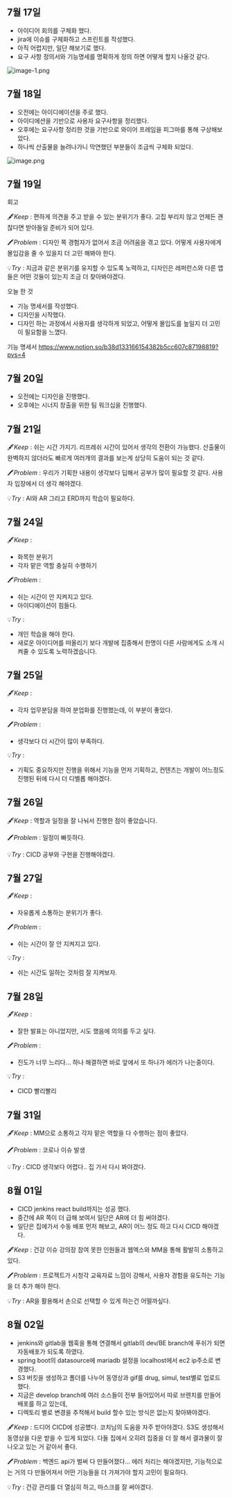 ## 7월 17일

- 아이디어 회의를 구체화 했다.
- jira에 이슈를 구체화하고 스프린트를 작성했다.
- 아직 어렵지만, 일단 해보기로 했다.
- 요구 사항 정의서와 기능명세를 명확하게 정의 하면 어떻게 할지 나올것 같다.


![image-1.png](./image-1.png)

## 7월 18일

- 오전에는 아이디에이션을 주로 했다.
- 아이디에션을 기반으로 사용자 요구사항을 정리했다.
- 오후에는 요구사항 정리한 것을 기반으로 와이어 프레임을 피그마를 통해 구상해보았다.
- 하나씩 산출물을 늘려나가니 막연했던 부분들이 조금씩 구체화 되었다.


![image.png](./image.png)

## 7월 19일

회고

🖋️*Keep* : 편하게 의견을 주고 받을 수 있는 분위기가 좋다. 고집 부리지 않고 언제든 괜찮다면 받아들일 준비가 되어 있다.

🖍️*Problem* : 디자인 쪽 경험자가 없어서 조금 어려움을 겪고 있다. 어떻게 사용자에게 몰입감을 줄 수 있을지 더 고민 해봐야 한다.

💡*Try* : 지금과 같은 분위기를 유지할 수 있도록 노력하고, 디자인은 레퍼런스와 다른 앱들은 어떤 것들이 있는지 조금 더 찾아봐야겠다.

오늘 한 것
- 기능 명세서를 작성했다.
- 디자인을 시작했다.
- 디자인 하는 과정에서 사용자를 생각하게 되었고, 어떻게 몰입도를 높일지 더 고민이 필요함을 느꼈다.

기능 명세서
https://www.notion.so/b38d133166154382b5cc607c87198819?pvs=4

## 7월 20일

- 오전에는 디자인을 진행했다.
- 오후에는 시너지 창출을 위한 팀 워크십을 진행했다.

## 7월 21일

🖋️*Keep* : 쉬는 시간 가지기. 리프레쉬 시간이 있어서 생각의 전환이 가능했다. 산출물이 완벽하지 않더라도 빠르게 여러개의 결과를 보는게 상당히 도움이 되는 것 같다.

🖍️*Problem* : 우리가 기획한 내용이 생각보다 딥해서 공부가 많이 필요할 것 같다. 사용자 입장에서 더 생각 해야겠다.

💡*Try* : AI와 AR 그리고 ERD까지 학습이 필요하다.

## 7월 24일

🖋️*Keep* : 

- 화목한 분위기
- 각자 맡은 역할 충실히 수행하기

🖍️*Problem* : 

- 쉬는 시간이 안 지켜지고 있다.
- 아이디에이션이 힘들다.

💡*Try* : 

- 개인 학습을 해야 한다.
- 새로운 아이디어를 떠올리기 보다 개발에 집중해서 한명이 다른 사람에게도 소개 시켜줄 수 있도록 노력하겠습니다.

## 7월 25일

🖋️*Keep* : 

- 각자 업무분담을 하여 분업화를 진행했는데, 이 부분이 좋았다.

🖍️*Problem* : 

- 생각보다 더 시간이 많이 부족하다.

💡*Try* : 

- 기획도 중요하지만 진행을 위해서 기능을 먼저 기획하고, 컨텐츠는 개발이 어느정도 진행된 뒤에 다시 더 디벨롭 해야겠다.

## 7월 26일

🖋️*Keep* : 역할과 일정을 잘 나눠서 진행한 점이 좋았습니다.

🖍️*Problem* : 일정이 빠듯하다. 

💡*Try* : CICD 공부와 구현을 진행해야겠다.

## 7월 27일

🖋️*Keep* : 

- 자유롭게 소통하는 분위기가 좋다.

🖍️*Problem* : 

- 쉬는 시간이 잘 안 지켜지고 있다.

💡*Try* : 

- 쉬는 시간도 일하는 것처럼 잘 지켜보자.

## 7월 28일

🖋️*Keep* : 

- 잘한 발표는 아니었지만, 시도 했음에 의의를 두고 싶다.

🖍️*Problem* : 

- 진도가 너무 느리다… 하나 해결하면 바로 앞에서 또 하나가 에러가 나는중이다.

💡*Try* : 

- CICD 빨리빨리

## 7월 31일

🖋️*Keep* : MM으로 소통하고 각자 맡은 역할을 다 수행하는 점이 좋았다.

🖍️*Problem* : 코로나 이슈 발생

💡*Try* : CICD 생각보다 어렵다.. 집 가서 다시 봐야겠다.

## 8월 01일

- CICD jenkins react build까지는 성공 했다.
- 중간에 AR 쪽이 더 급해 보여서 일단은 AR에 더 힘 써야겠다.
- 일단은 집에가서 수동 배포 먼저 해보고, AR이 어느 정도 하고 다시 CICD 해야겠다.

🖋️*Keep* :  건강 이슈 강의장 참여 못한 인원들과 웹엑스와 MM을 통해 활발히 소통하고 있다.

🖍️*Problem* : 프로젝트가 시청각 교육자료 느낌이 강해서, 사용자 경험을 유도하는 기능을 더 추가 해야 한다.  

💡*Try* :  AR을 활용해서 손으로 선택할 수 있게 하는건 어떨까싶다.


## 8월 02일

- jenkins와 gitlab을 웹훅을 통해 연결해서 gitlab의 dev/BE branch에 푸쉬가 되면 자동배포가 되도록 하였다.
- spring boot의 datasource에 mariadb 설정을 localhost에서 ec2 ip주소로 변경했다.
- S3 버킷을 생성하고 폴더를 나누어 동영상과 gif를 drug, simul, test별로 업로드 했다.
- 지금은 develop branch에 여러 소스들이 전부 들어있어서 따로 브렌치를 만들어 배포를 하고 있는데,
- 디렉토리 별로 변경을 추적해서 build 할수 있는 방식은 없는지 찾아봐야겠다.

🖋️*Keep* :  드디어 CICD에 성공헀다. 코치님의 도움을 자주 받아야겠다. S3도 생성해서 동영상을 다운 받을 수 있게 되었다. 다들 집에서 오히려 집중을 더 잘 해서 결과물이 잘 나오고 있는 거 같아서 좋다.

🖍️*Problem* :  백엔드 api가 벌써 다 만들어졌다… 에러 처리는 해야겠지만, 기능적으로는 거의 다 만들어져서 어떤 기능들을 더 가져가야 할지 고민이 필요하다.

💡*Try* :  건강 관리를 더 열심히 하고, 마스크를 잘 써야겠다.

